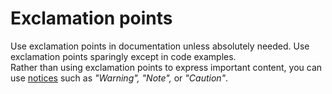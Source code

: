 # Exclamation points

Use exclamation points in documentation unless absolutely needed. Use exclamation points sparingly except in code examples.  
Rather than using exclamation points to express important content, you can use [notices]() such as *"Warning", "Note",* or *"Caution"*.
